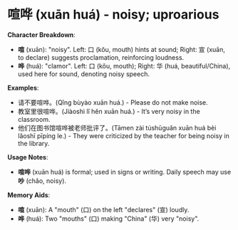 # **喧哗 (xuān huá) - noisy; uproarious**

**Character Breakdown**:  
- **喧** (xuān): "noisy". Left: 口 (kǒu, mouth) hints at sound; Right: 宣 (xuān, to declare) suggests proclamation, reinforcing loudness.  
- **哗** (huá): "clamor". Left: 口 (kǒu, mouth); Right: 华 (huá, beautiful/China), used here for sound, denoting noisy speech.

**Examples**:  
- 请不要喧哗。(Qǐng bùyào xuān huá.) - Please do not make noise.  
- 教室里很喧哗。(Jiàoshì lǐ hěn xuān huá.) - It’s very noisy in the classroom.  
- 他们在图书馆喧哗被老师批评了。(Tāmen zài túshūguǎn xuān huá bèi lǎoshī pīpíng le.) - They were criticized by the teacher for being noisy in the library.

**Usage Notes**:  
- **喧哗** (xuān huá) is formal; used in signs or writing. Daily speech may use **吵** (chǎo, noisy).

**Memory Aids**:  
- **喧** (xuān): A "mouth" (口) on the left "declares" (宣) loudly.  
- **哗** (huá): Two "mouths" (口) making "China" (华) very "noisy".